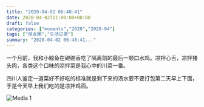 ```yaml
---
title: "2020-04-02 06:48:41"
date: 2020-04-02T11:00:00+08:00
draft: false
categories: ["moments","2020","2020-04"]
tags: ["朋友圈","生活记录"]
summary: "2020-04-02 06:48:41..."
---
```


一个月前，我和小鲸鱼在碗碗香吃了隔离前的最后一顿口水鸡。凉拌心舌，凉拌猪头肉，各类这个口味的凉拌菜是我心中的川菜一番。

四川人鉴定一道菜好不好吃的标准就是剩下来的汤水要不要打包第二天早上下面，于是今天早上我们吃的是凉拌鸡面。

![Media 1](/Moments/photos/2020-04-02/202004020648410.jpg)

